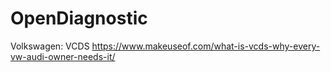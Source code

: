 # OpenDiagnostic
Volkswagen: VCDS https://www.makeuseof.com/what-is-vcds-why-every-vw-audi-owner-needs-it/
